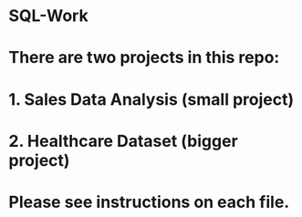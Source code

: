 # SQL-Work

# There are two projects in this repo:
# 1. Sales Data Analysis (small project)
# 2. Healthcare Dataset (bigger project)

# Please see instructions on each file.

